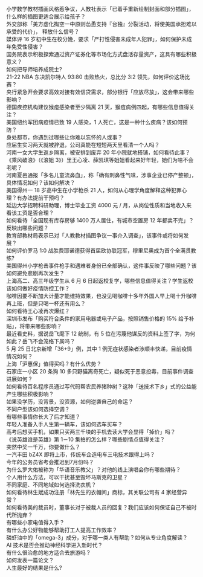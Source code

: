 小学数学教材插画风格惹争议，人教社表示「已着手重新绘制封面和部分插图」，什么样的插图更适合展示给孩子？  
外交部称「美方虚化掏空一中原则怂恿支持『台独』分裂活动，将使美国承担难以承受的代价」， 释放什么信号？  
媒体评 16 岁初中生在校分娩，要求「严打性侵害未成年人犯罪」，如何保护未成年免受性侵害？  
国务院表示积极探索通过资产证券化等市场化方式盘活存量资产，这具有哪些积极意义？  
如何把导师培养成院士?  
21-22 NBA 东决凯尔特人 93:80 击败热火，总比分 3:2 领先，如何评价这场比赛？  
央行紧急开会要求高效对接有效信贷需求，部分银行「应放尽放」，这会带来哪些影响？  
德国疾控机构建议猴痘感染者至少隔离 21 天，猴痘病例四起，有哪些信息值得关注？  
美国纽约军团病疫情已致 19 人感染，1 人死亡，这是一种什么疾病？该如何预防？  
身处都市，你遇到过哪些让你难以忘怀的人或事？  
应届生实习两天就被辞退，公司真能在短短两天里看清一个人吗？  
河南一女大学生返乡隔离，被安排到废弃 20 年小院就地搭铺，如何看待此事？  
《乘风破浪》（《浪姐 3》）里王心凌、薛凯琪等姐姐看起来好年轻，她们为啥不会老呢？  
河南夏邑通报「多名儿童流鼻血」，称「确有刺鼻性气味，涉事企业已停产整顿」，具体情况如何？该如何解决？  
美国得州一 18 岁高中生在小学枪杀 21 人，如何从心理学角度解释这种犯罪心理？有办法提前干预吗？  
延边大学招聘科研助理，博士毕业工资 4000 元 / 月，从岗位性质和当地收入来看该工资是否合理？  
如何看待「全国现有库存房够 1400 万人居住，有城市空置房 12 年都卖不完」？反映出哪些问题？  
教育部教材局表示已对「人教教材插图争议一事介入调查」，该事件或将如何发展？  
如何评价罗马 1:0 战胜费耶诺德获得首届欧协联冠军，穆里尼奥成为首个全满贯教练?  
美国得州小学枪击事件枪手和遇难者身份已全部确认，这件事反映了哪些问题？该如何避免悲剧再次发生？  
上海高二、高三年级学生从 6 月 6 日起返校复学，哪些信息值得关注？学生返校该如何做好疫情防控工作？  
咖啡因要不断加大计量才能维持效果，也没见喝咖啡十多年外国人早上喝十升咖啡再上班，但是只喝一杯还有用么？  
如何看待王心凌再次爆红？  
深圳市发布「购买符合条件的家用电器或电子产品，按照销售价格的 15% 给予补贴」，将带来哪些影响？  
最近看史料，据说岳飞麾下 12 统制，有 5 位在污蔑他谋反的资料上签了字，为何如此？岳飞不会笼络下属吗？  
5 月 25 日北京新增「36+9」例，其中 1 例无症状感染者涉顺丰快递，目前疫情情况如何？  
上海「沪惠保」值得买吗？有什么优势？  
石家庄一小区 20 条狗 10 多只野猫离奇死亡，疑似死于恶意投毒，目前事件调查进展如何？  
如何看待百名程序员通过写代码帮农民养猪种树？这种「送技术下乡」式的公益能产生哪些积极影响？  
如果没学历，没背景，没资源，如何逆袭自己的命运？  
不同户型该如何选择空调？  
有哪些事情你长大了后才知道？  
年轻人准备入手人生第一辆车，该如何选车买车？  
高考后想买手机，如果只买两三千块的手机去读大学会显得「掉价」吗？  
《说英雄谁是英雄》第 1－10 集拍的怎么样？哪些剧情点值得关注？  
突然中奖一千万，你要做什么？  
一汽丰田 bZ4X 即将上市，传统车企造电车三电技术跟得上吗？  
今年的公务员省考会推迟到7月份吗？  
为什么罗大佑被称为「华语音乐教父」？对他的线上演唱会你有哪些期待？  
个人用什么方法，可以干扰甚至毁坏马斯克的卫星？  
不同家庭、不同地域如何选择洗衣机？  
如何看待林生斌成功注册「林先生的衣帽间」商标，其关联公司有 4 家经营异常？  
如何看待美的裁员时，董事长对于被裁人员的回复？我们应该如何保证自己不被时代所抛弃？  
有哪些小家电值得入手？  
有什么办公好物能够帮助打工人提高工作效率？  
磷虾油中的「omega-3」成分，对于哪一类人有帮助？如何从专业角度解读？  
AI 技术是否会推动神经科学进入新时代？  
有什么很治愈的地方适合去旅游吗？  
如何发表一篇论文？  
人生最好的结果是什么?  
